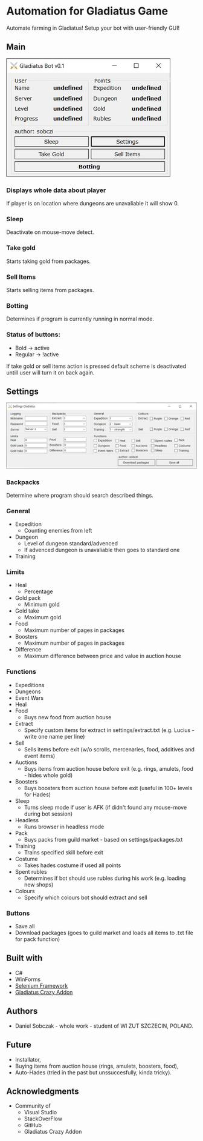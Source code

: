 # Automation for Gladiatus Game
Automate farming in Gladiatus! Setup your bot with user-friendly GUI!
## Main
![Screenshot](resources/Gladiatus_main_form.JPG)

### Displays whole data about player
If player is on location where dungeons are unavaliable it will show 0.
### Sleep
Deactivate on mouse-move detect.
### Take gold 
Starts taking gold from packages.
### Sell Items
Starts selling items from packages.
### Botting 
Determines if program is currently running in normal mode.
### Status of buttons:
* Bold -> active
* Regular -> !active

If take gold or sell items action is pressed default scheme is deactivated untill user will turn it on back again.

## Settings
![Screenshot](resources/Gladiatus_settings_form.JPG)
### Backpacks
Determine where program should search described things.
### General
* Expedition
  * Counting enemies from left
* Dungeon
  * Level of dungeon standard/advenced
  * If advenced dungeon is unavaliable then goes to standard one
* Training 
### Limits
* Heal
  * Percentage
* Gold pack
  * Minimum gold
* Gold take
  * Maximum gold
* Food  
  * Maximum number of pages in packages
* Boosters
  * Maximum number of pages in packages
* Difference 
  * Maximum difference between price and value in auction house
### Functions
* Expeditions
* Dungeons
* Event Wars
* Heal
* Food 
  * Buys new food from auction house
* Extract 
  * Specify custom items for extract in settings/extract.txt (e.g. Lucius - write one name per line)
* Sell 
  * Sells items before exit (w/o scrolls, mercenaries, food, additives and event items)
* Auctions 
  * Buys items from auction house before exit (e.g. rings, amulets, food - hides whole gold)
* Boosters 
  * Buys boosters from auction house before exit (useful in 100+ levels for Hades)
* Sleep 
  * Turns sleep mode if user is AFK (if didn't found any mouse-move during bot session)
* Headless 
  * Runs browser in headless mode
* Pack 
  * Buys packs from guild market - based on settings/packages.txt 
* Training 
  * Trains specified skill before exit
* Costume 
  * Takes hades costume if used all points
* Spent rubles 
  * Determines if bot should use rubles during his work (e.g. loading new shops)
* Colours 
  * Specify which colours bot should extract and sell
  
### Buttons
* Save all
* Download packages (goes to guild market and loads all items to .txt file for pack function)  

## Built with
* C#
* WinForms
* [Selenium Framework](https://github.com/SeleniumHQ/selenium)
* [Gladiatus Crazy Addon](https://github.com/DinoDevs/GladiatusCrazyAddon)

## Authors
* Daniel Sobczak - whole work - student of WI ZUT SZCZECIN, POLAND.

## Future
* Installator,
* Buying items from auction house (rings, amulets, boosters, food),
* Auto-Hades (tried in the past but unssuccesfully, kinda tricky).

## Acknowledgments
* Community of
  * Visual Studio
  * StackOverFlow
  * GitHub
  * Gladiatus Crazy Addon
